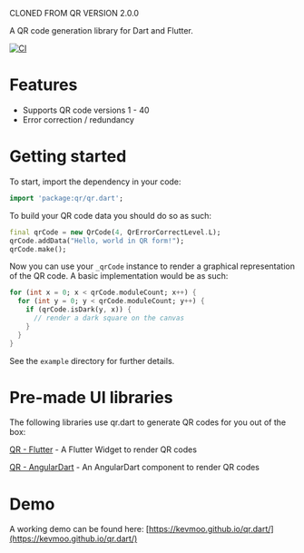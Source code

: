 CLONED FROM QR VERSION 2.0.0

A QR code generation library for Dart and Flutter.

[![CI](https://github.com/kevmoo/qr.dart/workflows/ci/badge.svg)](https://github.com/kevmoo/qr.dart/actions?query=workflow%3A%22ci%22)

# Features

- Supports QR code versions 1 - 40
- Error correction / redundancy

# Getting started

To start, import the dependency in your code:

```dart
import 'package:qr/qr.dart';
```

To build your QR code data you should do so as such:

```dart
final qrCode = new QrCode(4, QrErrorCorrectLevel.L);
qrCode.addData("Hello, world in QR form!");
qrCode.make();
```

Now you can use your `_qrCode` instance to render a graphical representation of the QR code. A basic implementation would be as such:

```dart
for (int x = 0; x < qrCode.moduleCount; x++) {
  for (int y = 0; y < qrCode.moduleCount; y++) {
    if (qrCode.isDark(y, x)) {
      // render a dark square on the canvas
    }
  }
}
```

See the `example` directory for further details.

# Pre-made UI libraries

The following libraries use qr.dart to generate QR codes for you out of the box:

[QR - Flutter](https://github.com/lukef/qr.flutter) - A Flutter Widget to render QR codes

[QR - AngularDart](https://github.com/gazialankus/qr.angulardart) - An AngularDart component to render QR codes

# Demo

A working demo can be found here: [https://kevmoo.github.io/qr.dart/](https://kevmoo.github.io/qr.dart/)

